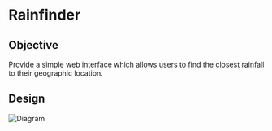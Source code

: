 # Rainfinder

## Objective
Provide a simple web interface which allows users to find the closest rainfall to their geographic location.



## Design
![Diagram](http://www.plantuml.com/plantuml/png/SoWkIImgAStDuOeEJqqgJYqgIosALR3HrRLJYFO82GbmpiyhAShFoG69MYc0HBXGn16gWn8pyzmoyrA08bmEgNafG3C1)